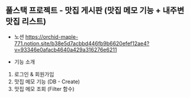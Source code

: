 <h2>풀스택 프로젝트 - 맛집 게시판 (맛집 메모 기능 + 내주변 맛집 리스트)</h2>

- 노션
https://orchid-maple-771.notion.site/b38e5d7acbbd446fb9b6620efef12ae4?v=93346e0afacb4640a429a316276e6211

- 기능 소개
1. 로그인 & 회원가입
2. 맛집 메모 기능 (DB - Create)
3. 맛집 메모 조회 (Filter 함수)
